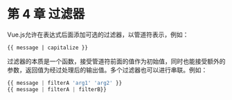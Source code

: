 <!--
 * @Author: zhanglingdi
 * @Date: 2019-12-04 10:42:27
 * @Email: 980583728@qq.com
 * @Company: Sinovatio
 * @version: v0.0.1
 * @LastEditors: zhanglingdi
 * @LastEditTime: 2019-12-04 13:45:11
 * @Description: test
 -->
# 第 4 章 过滤器

Vue.js允许在表达式后面添加可选的过滤器，以管道符表示，例如：

`{{ message | capitalize }}`

过滤器的本质是一个函数，接受管道符前面的值作为初始值，同时也能接受额外的参数，返回值为经过处理后的输出值。多个过滤器也可以进行串联。例如：

```javascript
{{ message | filterA 'arg1' 'arg2' }}
{{ message | filterA | filterB}}
```

